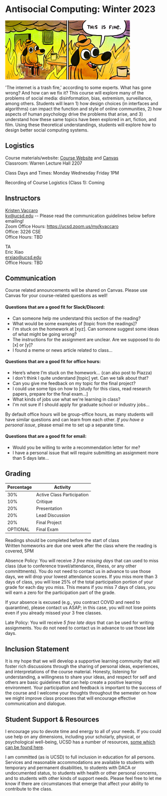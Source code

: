 # Antisocial Computing: Winter 2023

<img src="https://github.com/kristenvaccaro/antisocial-computing/blob/gh-pages/img/05onfire1_xp-superJumbo-v2.jpeg?raw=true" width="400">

'The internet is a trash fire,' according to some experts. What has gone wrong? And how can we fix it? This course will explore many of the problems of social media: disinformation, bias, extremism, surveillance, among others. Students will learn 1) how design choices (in interfaces and algorithms) can impact the function and style of online communities, 2) how aspects of human psychology drive the problems that arise, and 3) understand how these same topics have been explored in art, fiction, and film. Using these theoretical understandings, students will explore how to design better social computing systems. 

## Logistics

Course materials/website: [Course Website](https://kristenvaccaro.github.io/antisocial-computing) and [Canvas](https://canvas.ucsd.edu/)   
Classroom: Warren Lecture Hall 2207    

Class Days and Times: Monday Wednesday Friday 1PM   

Recording of Course Logistics (Class 1): Coming   

## Instructors

[Kristen Vaccaro](http://kvaccaro.com)  
kv@ucsd.edu -- Please read the communication guidelines below before emailing!  
Zoom Office Hours: https://ucsd.zoom.us/my/kvaccaro   
Office: 3226 CSE  
Office Hours: TBD      

TA  
Eric Xiao    
erxiao@ucsd.edu  
Office Hours: TBD
<!--msmart@ucsd.edu  
Office Hours: Wednesday 3:45-4:45 PM in [CSE 4258](https://cse.ucsd.edu/about/floormaps)  
-->

## Communication

Course related announcements will be shared on Canvas. Please use Canvas for your course-related questions as well!

#### Questions that are a good fit for Slack/Discord:
- Can someone help me understand this section of the reading?
- What would be some examples of \[topic from the readings\]?
- I'm stuck on the homework at \[xyz\]. Can someone suggest some ideas of what might be going wrong?
- The instructions for the assignment are unclear. Are we supposed to do \[x\] or \[y\]?
- I found a meme or news article related to class...

#### Questions that are a good fit for office hours:
- Here’s where I’m stuck on the homework... (can also post to Piazza)
- I don't think I quite understand \[topic\] yet. Can we talk about that?
- Can you give me feedback on my topic for the final project?
- I could use some tips on how to \[study for this class, read research papers, prepare for the final exam...\]
- What kinds of jobs use what we're learning in class?
- I'm not sure if I should apply for graduate school or industry jobs...

By default office hours will be group-office hours, as many students will have similar questions and can learn from each other. *If you have a personal issue*, please email me to set up a separate time.

#### Questions that are a good fit for email:
- Would you be willing to write a recommendation letter for me?
- I have a personal issue that will require submitting an assignment more than 5 days late...

## Grading

Percentage | Activity
--- | ---
30% | Active Class Participation
10% | Critique  
20% | Presentation
20% | Lead Discussion
20% | Final Project
OPTIONAL | Final Exam

Readings should be completed before the start of class    
Written homeworks are due one week after the class where the reading is covered, 5PM

Absence Policy: You will receive *3 free missing days* that can used to miss class (due to conference travel/attendance, illness, or any other committments). You do not need to contact us in advance to use those days, we will drop your lowest attendance scores. If you miss more than 3 days of class, you will lose 25% of the total participation portion of your grade for each day you miss. This means if you miss 7 days of class, you will earn a zero for the participation part of the grade.   

If your absence is excused (e.g., you contract COVID and need to quarantine), please contact us ASAP; in this case, you will not lose points even if you already missed your 3 free classes. 

Late Policy: You will receive *5 free late days* that can be used for writing assignments. You do not need to contact us in advance to use those late days. 

## Inclusion Statement
It is my hope that we will develop a supportive learning community that will foster rich discussions through the sharing of personal ideas, experiences, and interpretations of the course material. Honesty, listening for understanding, a willingness to share your ideas, and respect for self and others are basic guidelines that can help create a positive learning environment. Your participation and feedback is important to the success of the course and I welcome your thoughts throughout the semester on how we might improve class processes that will encourage effective communication and dialogue.

## Student Support & Resources
I encourage you to devote time and energy to all of your needs. If you could use help on any dimensions, including your scholarly, physical, or psychological well-being, UCSD has a number of resources, [some which can be found here](https://docs.google.com/document/d/1JgATnpJ6di513Pe_CqdOoSDaer_h6jz7oRQn7fZYNrA/edit).

I am committed (as is UCSD) to full inclusion in education for all persons. Services and reasonable accommodations are available to students with temporary and permanent disabilities, to students with DACA or undocumented status, to students with health or other personal concerns, and to students with other kinds of support needs. Please feel free to let me know if there are circumstances that emerge that affect your ability to contribute to the class.
